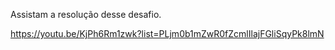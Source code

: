 
Assistam a resolução desse desafio.

https://youtu.be/KjPh6Rm1zwk?list=PLjm0b1mZwR0fZcmlIlajFGliSqyPk8lmN
